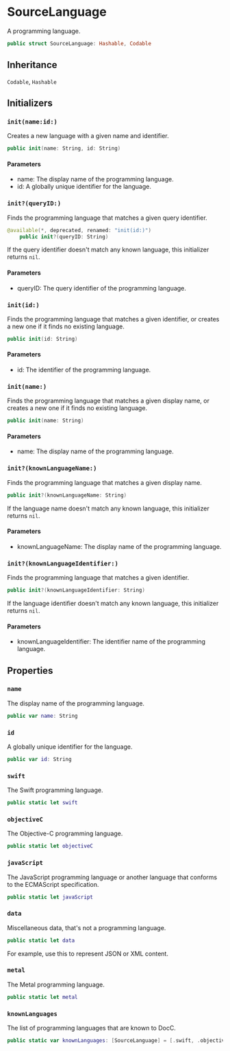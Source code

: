 # SourceLanguage

A programming language.

``` swift
public struct SourceLanguage: Hashable, Codable 
```

## Inheritance

`Codable`, `Hashable`

## Initializers

### `init(name:id:)`

Creates a new language with a given name and identifier.

``` swift
public init(name: String, id: String) 
```

#### Parameters

  - name: The display name of the programming language.
  - id: A globally unique identifier for the language.

### `init?(queryID:)`

Finds the programming language that matches a given query identifier.

``` swift
@available(*, deprecated, renamed: "init(id:)")
    public init?(queryID: String) 
```

If the query identifier doesn't match any known language, this initializer returns `nil`.

#### Parameters

  - queryID: The query identifier of the programming language.

### `init(id:)`

Finds the programming language that matches a given identifier, or creates a new one if it finds no existing language.

``` swift
public init(id: String) 
```

#### Parameters

  - id: The identifier of the programming language.

### `init(name:)`

Finds the programming language that matches a given display name, or creates a new one if it finds no existing language.

``` swift
public init(name: String) 
```

#### Parameters

  - name: The display name of the programming language.

### `init?(knownLanguageName:)`

Finds the programming language that matches a given display name.

``` swift
public init?(knownLanguageName: String) 
```

If the language name doesn't match any known language, this initializer returns `nil`.

#### Parameters

  - knownLanguageName: The display name of the programming language.

### `init?(knownLanguageIdentifier:)`

Finds the programming language that matches a given identifier.

``` swift
public init?(knownLanguageIdentifier: String) 
```

If the language identifier doesn't match any known language, this initializer returns `nil`.

#### Parameters

  - knownLanguageIdentifier: The identifier name of the programming language.

## Properties

### `name`

The display name of the programming language.

``` swift
public var name: String
```

### `id`

A globally unique identifier for the language.

``` swift
public var id: String
```

### `swift`

The Swift programming language.

``` swift
public static let swift 
```

### `objectiveC`

The Objective-C programming language.

``` swift
public static let objectiveC 
```

### `javaScript`

The JavaScript programming language or another language that conforms to the ECMAScript specification.

``` swift
public static let javaScript 
```

### `data`

Miscellaneous data, that's not a programming language.

``` swift
public static let data 
```

For example, use this to represent JSON or XML content.

### `metal`

The Metal programming language.

``` swift
public static let metal 
```

### `knownLanguages`

The list of programming languages that are known to DocC.

``` swift
public static var knownLanguages: [SourceLanguage] = [.swift, .objectiveC, .javaScript, .data, .metal]
```
